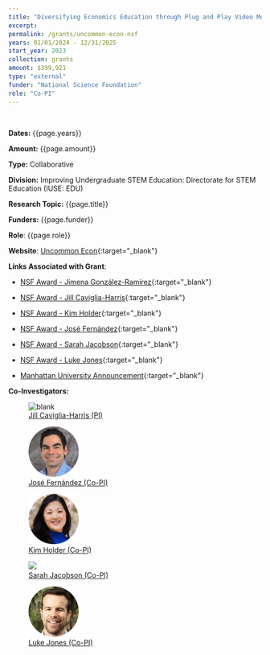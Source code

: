 ```yaml
---
title: "Diversifying Economics Education through Plug and Play Video Modules with Diverse Role Models, Relevant Research, and Active Learning"
excerpt: 
permalink: /grants/uncommon-econ-nsf
years: 01/01/2024 - 12/31/2025
start_year: 2023
collection: grants
amount: $399,921
type: "external"
funder: "National Science Foundation"
role: "Co-PI"
---
```

<!-- Google tag (gtag.js) -->
<script async src="https://www.googletagmanager.com/gtag/js?id=G-Q95WSVMDNZ"></script>
<script>
  window.dataLayer = window.dataLayer || [];
  function gtag(){dataLayer.push(arguments);}
  gtag('js', new Date());

  gtag('config', 'G-Q95WSVMDNZ');
</script>

<br>

**Dates:** {{page.years}}

**Amount:** {{page.amount}}

**Type:** Collaborative

**Division:** Improving Undergraduate STEM Education: Directorate for STEM Education (IUSE: EDU)

**Research Topic:** {{page.title}}

**Funders:** {{page.funder}}

**Role**: {{page.role}}

**Website**: [Uncommon Econ](https://www.uncommonecon.com/){:target="_blank"}
 
**Links Associated with Grant**:
* [NSF Award - Jimena González-Ramírez](https://www.nsf.gov/awardsearch/showAward?AWD_ID=2315699&HistoricalAwards=false){:target="_blank"}

* [NSF Award - Jill Caviglia-Harris](https://www.nsf.gov/awardsearch/showAward?AWD_ID=2315696&HistoricalAwards=false){:target="_blank"}

* [NSF Award - Kim Holder](https://www.nsf.gov/awardsearch/showAward?AWD_ID=2315700&HistoricalAwards=false){:target="_blank"}

* [NSF Award - José Fernández](https://www.nsf.gov/awardsearch/showAward?AWD_ID=2315701&HistoricalAwards=false){:target="_blank"}

* [NSF Award - Sarah Jacobson](https://www.nsf.gov/awardsearch/showAward?AWD_ID=2315698&HistoricalAwards=false){:target="_blank"}

* [NSF Award - Luke Jones](https://www.nsf.gov/awardsearch/showAward?AWD_ID=2315697&HistoricalAwards=false){:target="_blank"}


* [Manhattan University Announcement](https://manhattan.edu/news/archive/2023/10/Jimena-grants.php){:target="_blank"}

**Co-Investigators:**

<body>
<div class="image-container">
        <figure>
            <img src="/images/co-authors/jill_caviglia_harris.png" alt="blank" width="100" height="auto">
            <figcaption><a href="https://jlcaviglia-harris.wixsite.com/jlcaviglia-harris" target="_blank">Jill Caviglia-Harris (PI)</a></figcaption>
        </figure>
        <figure>
            <img src="/images/co-authors/jose_fernandez.png" alt="Image 2" width="100" height="auto">
            <figcaption><a href="https://business.louisville.edu/faculty-research/faculty-directory/jose-manuel-fernandez-phd/" target="_blank">José Fernández (Co-PI)</a></figcaption>
        </figure>
        <figure>
            <img src="/images/co-authors/kim_holder.png" alt="Image 2" width="100" height="auto">
            <figcaption><a href="" target="_blank">Kim Holder (Co-PI)</a></figcaption>
        </figure>     
        <figure>
            <img src="/images/co-authors/sarah_jacobson.png" width="100" height="auto">
            <figcaption><a href="https://econ.williams.edu/profile/saj2/" target="_blank"> Sarah Jacobson (Co-PI) </a></figcaption>
        </figure>
        <figure>
            <img src="/images/co-authors/luke_jones.png" alt="Image 2" width="100" height="auto">
            <figcaption><a href="https://sites.google.com/view/lukerjones" target="_blank"> Luke Jones (Co-PI)</a></figcaption>
        </figure>      
        <!-- Add more images as needed -->
    </div>
</body>